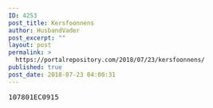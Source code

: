 ```yaml
---
ID: 4253
post_title: Kersfoonnens
author: HusbandVader
post_excerpt: ""
layout: post
permalink: >
  https://portalrepository.com/2018/07/23/kersfoonnens/
published: true
post_date: 2018-07-23 04:00:31
---
```

<pre>107801EC0915</pre>